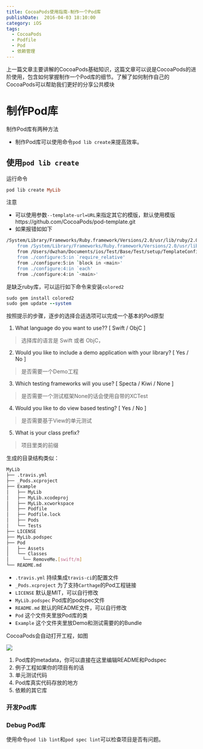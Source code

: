 ```yaml
---
title: CocoaPods使用指南-制作一个Pod库
publishDate:  2016-04-03 18:10:00
category: iOS
tags:
  - CocoaPods
  - Podfile
  - Pod
  - 依赖管理
---
```


上一篇文章主要讲解的CocoaPods基础知识，这篇文章可以说是CocoaPods的进阶使用，包含如何掌握制作一个Pod库的细节。了解了如何制作自己的CocoaPods可以帮助我们更好的分享公共模块

<!-- toc -->

# 制作Pod库
制作Pod库有两种方法

* 制作Pod库可以使用命令`pod lib create`来提高效率。

## 使用`pod lib create`
运行命令
```ruby
pod lib create MyLib
```
注意
* 可以使用参数`--template-url=URL`来指定其它的模版，默认使用模版https://github.com/CocoaPods/pod-template.git
* 如果报错如如下

<!-- more -->

```bash
/System/Library/Frameworks/Ruby.framework/Versions/2.0/usr/lib/ruby/2.0.0/rubygems/core_ext/kernel_require.rb:126:in `require': cannot load such file -- colored2 (LoadError)
	from /System/Library/Frameworks/Ruby.framework/Versions/2.0/usr/lib/ruby/2.0.0/rubygems/core_ext/kernel_require.rb:126:in `require'
	from /Users/dwzhan/Documents/ios/Test/Base/Test/setup/TemplateConfigurator.rb:2:in `<top (required)>'
	from ./configure:5:in `require_relative'
	from ./configure:5:in `block in <main>'
	from ./configure:4:in `each'
	from ./configure:4:in `<main>'
```
是缺乏ruby库，可以运行如下命令来安装`colored2`
```ruby
sudo gem install colored2
sudo gem update --system
```

按照提示的步骤，逐步的选择合适选项可以完成一个基本的Pod原型
1. What language do you want to use?? [ Swift / ObjC ]
> 选择库的语言是 Swift 或者 ObjC，
2. Would you like to include a demo application with your library? [ Yes / No ]
> 是否需要一个Demo工程
3. Which testing frameworks will you use? [ Specta / Kiwi / None ]
> 是否需要一个测试框架None的话会使用自带的XCTest
4. Would you like to do view based testing? [ Yes / No ]
> 是否需要基于View的单元测试
5. What is your class prefix?
> 项目里类的前缀

生成的目录结构类似：
```bash
MyLib
├── .travis.yml
├── _Pods.xcproject
├── Example
│   ├── MyLib
│   ├── MyLib.xcodeproj
│   ├── MyLib.xcworkspace
│   ├── Podfile
│   ├── Podfile.lock
│   ├── Pods
│   └── Tests
├── LICENSE
├── MyLib.podspec
├── Pod
│   ├── Assets
│   └── Classes
│     └── RemoveMe.[swift/m]
└── README.md
```
* `.travis.yml` 持续集成`travis-ci`的配置文件
* `_Pods.xcproject` 为了支持`Carthage`的Pod工程链接
* `LICENSE` 默认是MIT，可以自行修改
* `MyLib.podspec` Pod库的podspec文件
* `README.md` 默认的README文件，可以自行修改
* `Pod` 这个文件夹里放Pod库的类
* `Example` 这个文件夹里放Demo和测试需要的的Bundle

CocoaPods会自动打开工程，如图

![](~/assets/images/aldis/2016/2016-04-03/pod-struct.png)

1. Pod库的metadata，你可以直接在这里编辑README和Podspec
2. 例子工程如果你的项目有的话
3. 单元测试代码
4. Pod库真实代码存放的地方
5. 依赖的其它库

### 开发Pod库


### Debug Pod库
使用命令`pod lib lint`和`pod spec lint`可以检查项目是否有问题。
